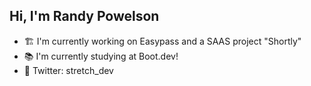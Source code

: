 ## Hi, I'm Randy Powelson

- 🏗️ I'm currently working on Easypass and a SAAS project "Shortly"
- 📚 I'm currently studying at Boot.dev!
- 📱 Twitter: stretch_dev
